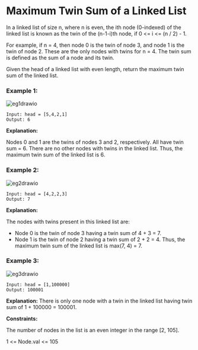 # Maximum Twin Sum of a Linked List

In a linked list of size n, where n is even, the ith node (0-indexed) of the linked list is known as the twin of the (n-1-i)th node, if 0 <= i <= (n / 2) - 1.

For example, if n = 4, then node 0 is the twin of node 3, and node 1 is the twin of node 2. These are the only nodes with twins for n = 4.
The twin sum is defined as the sum of a node and its twin.

Given the head of a linked list with even length, return the maximum twin sum of the linked list.

 

### Example 1:
![eg1drawio](https://github.com/ananya9177/Competitive-Coding/assets/151428838/6243e5bb-cb08-4927-a8f4-74d26a99b9cb)

```
Input: head = [5,4,2,1]
Output: 6
```

**Explanation:**

Nodes 0 and 1 are the twins of nodes 3 and 2, respectively. All have twin sum = 6.
There are no other nodes with twins in the linked list.
Thus, the maximum twin sum of the linked list is 6. 

### Example 2:
![eg2drawio](https://github.com/ananya9177/Competitive-Coding/assets/151428838/91becc81-ae21-4f75-8366-c5e9e19029b7)

```
Input: head = [4,2,2,3]
Output: 7
```

**Explanation:**

The nodes with twins present in this linked list are:
- Node 0 is the twin of node 3 having a twin sum of 4 + 3 = 7.
- Node 1 is the twin of node 2 having a twin sum of 2 + 2 = 4.
Thus, the maximum twin sum of the linked list is max(7, 4) = 7. 
### Example 3:
![eg3drawio](https://github.com/ananya9177/Competitive-Coding/assets/151428838/2bff47a5-b61e-4947-a737-8a701cf7e156)

```
Input: head = [1,100000]
Output: 100001
```
**Explanation:**
There is only one node with a twin in the linked list having twin sum of 1 + 100000 = 100001.
 

**Constraints:**

The number of nodes in the list is an even integer in the range [2, 105].

1 <= Node.val <= 105

